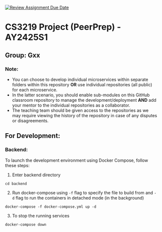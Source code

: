 [![Review Assignment Due Date](https://classroom.github.com/assets/deadline-readme-button-22041afd0340ce965d47ae6ef1cefeee28c7c493a6346c4f15d667ab976d596c.svg)](https://classroom.github.com/a/bzPrOe11)

# CS3219 Project (PeerPrep) - AY2425S1

## Group: Gxx

### Note:

- You can choose to develop individual microservices within separate folders within this repository **OR** use individual repositories (all public) for each microservice.
- In the latter scenario, you should enable sub-modules on this GitHub classroom repository to manage the development/deployment **AND** add your mentor to the individual repositories as a collaborator.
- The teaching team should be given access to the repositories as we may require viewing the history of the repository in case of any disputes or disagreements.

## For Development:

### Backend:

To launch the development environment using Docker Compose, follow these steps:

1. Enter backend directory

```
cd backend
```

2. Run docker-compose using `-f` flag to specify the file to build from and `-d` flag to run the containers in detached mode (in the background)

```
docker-compose -f docker-compose.yml up -d
```

3. To stop the running services

```
docker-compose down
```
